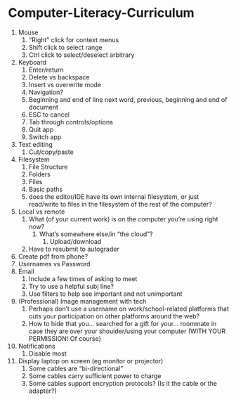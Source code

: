 # Computer-Literacy-Curriculum

1. Mouse
    1. &ldquo;Right&rdquo; click for context menus
    1. Shift click to select range
    1. Ctrl click to select/deselect arbitrary
1. Keyboard
    1. Enter/return
    1. Delete vs backspace
    1. Insert vs overwrite mode
    1. Navigation?
    1. Beginning and end of line next word, previous, beginning and end of document
    1. ESC to cancel
    1. Tab through controls/options
    1. Quit app
    1. Switch app
1. Text editing
    1. Cut/copy/paste
1. Filesystem
    1. File Structure
    1. Folders
    1. Files
    1. Basic paths
    1. does the editor/IDE have its own internal filesystem, or just read/write to files in the filesystem of the rest of the computer?
1. Local vs remote
    1. What (of your current work) is on the computer you&rsquo;re using right now?
        1. What&rsquo;s somewhere else/in &ldquo;the cloud&rdquo;?
            1. Upload/download
    1. Have to resubmit to autograder
1. Create pdf from phone?
1. Usernames vs Password
1. Email
    1. Include a few times of asking to meet
    1. Try to use a helpful subj line?
    1. Use filters to help see important and not unimportant
1. (Professional) Image management with tech
    1. Perhaps don&rsquo;t use a username on work/school-related platforms that outs your participation on other platforms around the web?
    1. How to hide that you&hellip; searched for a gift for your&hellip; roommate in case they are  over your shoulder/using your computer (WITH YOUR PERMISSION! Of course)
1. Notifications
    1. Disable most
1. Display laptop on screen (eg monitor or projector)
    1. Some cables are &ldquo;bi-directional&rdquo;
    1. Some cables carry sufficient power to charge
    1. Some cables support encryption protocols? (Is it the cable or the
        adapter?)
